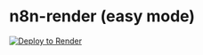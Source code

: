 # n8n-render (easy mode)

[![Deploy to Render](https://render.com/images/deploy-to-render-button.svg)](https://render.com/deploy)




